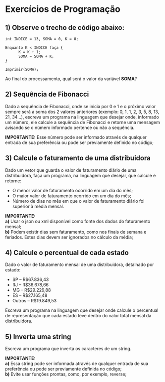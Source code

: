 # Exercícios de Programação

## 1) Observe o trecho de código abaixo: 

```
int INDICE = 13, SOMA = 0, K = 0;

Enquanto K < INDICE faça {  
      K = K + 1;  
      SOMA = SOMA + K;
}

Imprimir(SOMA);
```

Ao final do processamento, qual será o valor da variável **SOMA**?

## 2) Sequência de Fibonacci

Dado a sequência de Fibonacci, onde se inicia por 0 e 1 e o próximo valor sempre será a soma dos 2 valores anteriores (exemplo: 0, 1, 1, 2, 3, 5, 8, 13, 21, 34...), escreva um programa na linguagem que desejar onde, informado um número, ele calcule a sequência de Fibonacci e retorne uma mensagem avisando se o número informado pertence ou não a sequência.

**IMPORTANTE:** Esse número pode ser informado através de qualquer entrada de sua preferência ou pode ser previamente definido no código;

## 3) Calcule o faturamento de uma distribuidora

Dado um vetor que guarda o valor de faturamento diário de uma distribuidora, faça um programa, na linguagem que desejar, que calcule e retorne:

- O menor valor de faturamento ocorrido em um dia do mês;
- O maior valor de faturamento ocorrido em um dia do mês;
- Número de dias no mês em que o valor de faturamento diário foi superior à média mensal.

**IMPORTANTE:**  
**a)** Usar o json ou xml disponível como fonte dos dados do faturamento mensal;  
**b)** Podem existir dias sem faturamento, como nos finais de semana e feriados. Estes dias devem ser ignorados no cálculo da média;

## 4) Calcule o percentual de cada estado  

Dado o valor de faturamento mensal de uma distribuidora, detalhado por estado:
- SP – R$67.836,43
- RJ – R$36.678,66
- MG – R$29.229,88
- ES – R$27.165,48
- Outros – R$19.849,53

Escreva um programa na linguagem que desejar onde calcule o percentual de representação que cada estado teve dentro do valor total mensal da distribuidora.  

## 5) Inverta uma string

Escreva um programa que inverta os caracteres de um string.

**IMPORTANTE:**  
**a)** Essa string pode ser informada através de qualquer entrada de sua preferência ou pode ser previamente definida no código;  
**b)** Evite usar funções prontas, como, por exemplo, reverse;
